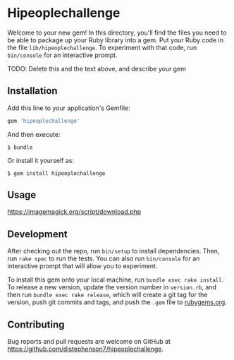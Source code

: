 # Hipeoplechallenge

Welcome to your new gem! In this directory, you'll find the files you need to be able to package up your Ruby library into a gem. Put your Ruby code in the file `lib/hipeoplechallenge`. To experiment with that code, run `bin/console` for an interactive prompt.

TODO: Delete this and the text above, and describe your gem

## Installation

Add this line to your application's Gemfile:

```ruby
gem 'hipeoplechallenge'
```

And then execute:

    $ bundle

Or install it yourself as:

    $ gem install hipeoplechallenge

## Usage

https://imagemagick.org/script/download.php

## Development

After checking out the repo, run `bin/setup` to install dependencies. Then, run `rake spec` to run the tests. You can also run `bin/console` for an interactive prompt that will allow you to experiment.

To install this gem onto your local machine, run `bundle exec rake install`. To release a new version, update the version number in `version.rb`, and then run `bundle exec rake release`, which will create a git tag for the version, push git commits and tags, and push the `.gem` file to [rubygems.org](https://rubygems.org).

## Contributing

Bug reports and pull requests are welcome on GitHub at https://github.com/djstephenson7/hipeoplechallenge.
